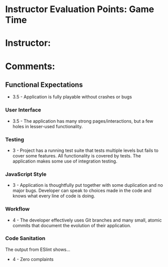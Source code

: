 # Instructor Evaluation Points: Game Time
# Instructor:
# Comments:

## Functional Expectations

* 3.5 - Application is fully playable without crashes or bugs

### User Interface

* 3.5 - The application has many strong pages/interactions, but a few holes in lesser-used functionality.

### Testing
* 3 - Project has a running test suite that tests multiple levels but fails to cover some features. All functionality is covered by tests. The application makes some use of integration testing.

### JavaScript Style

* 3 - Application is thoughtfully put together with some duplication and no major bugs. Developer can speak to choices made in the code and knows what every line of code is doing.

### Workflow

* 4 - The developer effectively uses Git branches and many small, atomic commits that document the evolution of their application.

### Code Sanitation

The output from ESlint shows…

* 4 - Zero complaints
